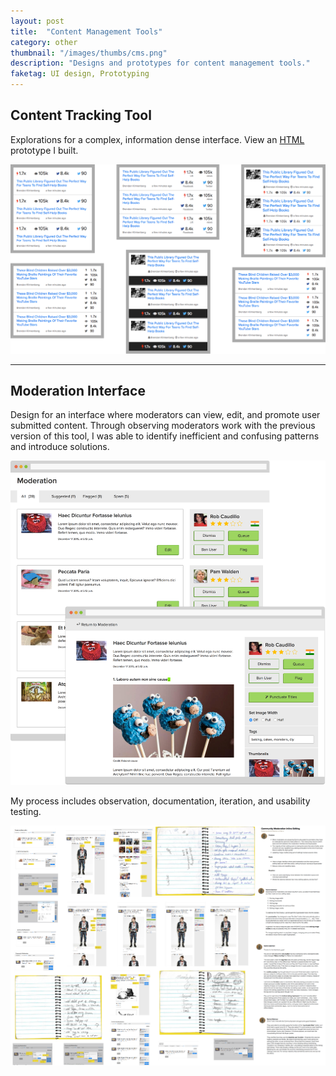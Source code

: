```yaml
---
layout: post
title:  "Content Management Tools"
category: other
thumbnail: "/images/thumbs/cms.png"
description: "Designs and prototypes for content management tools."
faketag: UI design, Prototyping
---
```


## Content Tracking Tool

Explorations for a complex, information dense interface. View an [HTML](http://racheledelman.github.io/buzzfeed-demos/demo-01/) prototype I built.

![Iterations on article metadata interface](/images/other-cms-tracker.png)

---

## Moderation Interface
Design for an interface where moderators can view, edit, and promote user submitted content. Through observing moderators work with the previous version of this tool, I was able to identify inefficient and confusing patterns and introduce solutions.

![Moderation interface](/images/other-cms-moderation1.png)

My process includes observation, documentation, iteration, and usability testing.

![Process](/images/other-cms-moderation2.png)

